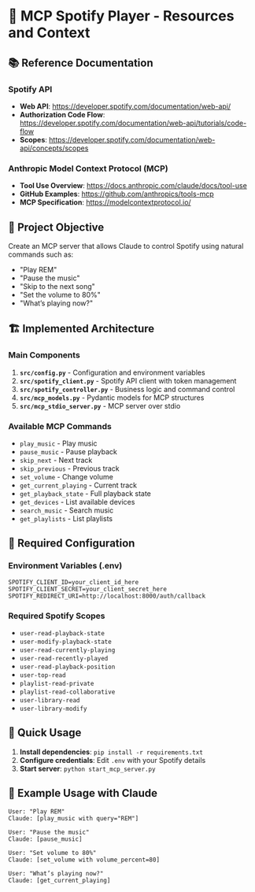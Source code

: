 # 🎵 MCP Spotify Player - Resources and Context

## 📚 Reference Documentation

### Spotify API
- **Web API**: https://developer.spotify.com/documentation/web-api/
- **Authorization Code Flow**: https://developer.spotify.com/documentation/web-api/tutorials/code-flow
- **Scopes**: https://developer.spotify.com/documentation/web-api/concepts/scopes

### Anthropic Model Context Protocol (MCP)
- **Tool Use Overview**: https://docs.anthropic.com/claude/docs/tool-use
- **GitHub Examples**: https://github.com/anthropics/tools-mcp
- **MCP Specification**: https://modelcontextprotocol.io/

## 🎯 Project Objective

Create an MCP server that allows Claude to control Spotify using natural commands such as:
- "Play REM"
- "Pause the music"
- "Skip to the next song"
- "Set the volume to 80%"
- "What’s playing now?"

## 🏗️ Implemented Architecture

### Main Components
1. **`src/config.py`** - Configuration and environment variables
2. **`src/spotify_client.py`** - Spotify API client with token management
3. **`src/spotify_controller.py`** - Business logic and command control
4. **`src/mcp_models.py`** - Pydantic models for MCP structures
5. **`src/mcp_stdio_server.py`** - MCP server over stdio

### Available MCP Commands
- `play_music` - Play music
- `pause_music` - Pause playback
- `skip_next` - Next track
- `skip_previous` - Previous track
- `set_volume` - Change volume
- `get_current_playing` - Current track
- `get_playback_state` - Full playback state
- `get_devices` - List available devices
- `search_music` - Search music
- `get_playlists` - List playlists

## 🔧 Required Configuration

### Environment Variables (.env)
```env
SPOTIFY_CLIENT_ID=your_client_id_here
SPOTIFY_CLIENT_SECRET=your_client_secret_here
SPOTIFY_REDIRECT_URI=http://localhost:8000/auth/callback
```

### Required Spotify Scopes
- `user-read-playback-state`
- `user-modify-playback-state`
- `user-read-currently-playing`
- `user-read-recently-played`
- `user-read-playback-position`
- `user-top-read`
- `playlist-read-private`
- `playlist-read-collaborative`
- `user-library-read`
- `user-library-modify`

## 🚀 Quick Usage

1. **Install dependencies**: `pip install -r requirements.txt`
2. **Configure credentials**: Edit `.env` with your Spotify details
3. **Start server**: `python start_mcp_server.py`

## 🎵 Example Usage with Claude

```
User: "Play REM"
Claude: [play_music with query="REM"]

User: "Pause the music"
Claude: [pause_music]

User: "Set volume to 80%"
Claude: [set_volume with volume_percent=80]

User: "What’s playing now?"
Claude: [get_current_playing]
```
